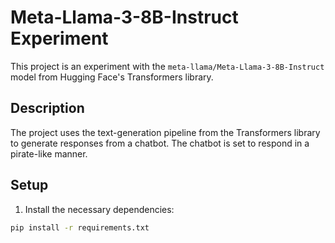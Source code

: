 # Meta-Llama-3-8B-Instruct Experiment

This project is an experiment with the `meta-llama/Meta-Llama-3-8B-Instruct` model from Hugging Face's Transformers library.

## Description

The project uses the text-generation pipeline from the Transformers library to generate responses from a chatbot. The chatbot is set to respond in a pirate-like manner.

## Setup

1. Install the necessary dependencies:

```bash
pip install -r requirements.txt